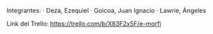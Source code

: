 Integrantes:
· Deza, Ezequiel
· Goicoa, Juan Ignacio
· Lawrie, Ángeles

Link del Trello:
https://trello.com/b/X83F2x5F/e-morfi
